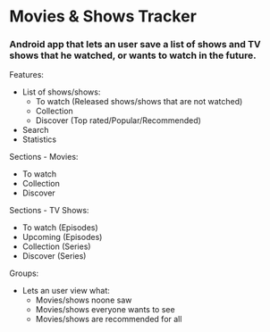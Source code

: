  # Movies & Shows Tracker
 
 
 ### Android app that lets an user save a list of shows and TV shows that he watched, or wants to watch in the future.


Features:
* List of shows/shows:
	* To watch (Released shows/shows that are not watched)
	* Collection
	* Discover (Top rated/Popular/Recommended)
* Search
* Statistics


Sections - Movies:
* To watch
* Collection
* Discover

Sections - TV Shows:
* To watch (Episodes)
* Upcoming (Episodes)
* Collection (Series)
* Discover (Series)


Groups:
* Lets an user view what:
	* Movies/shows noone saw
	* Movies/shows everyone wants to see
	* Movies/shows are recommended for all

